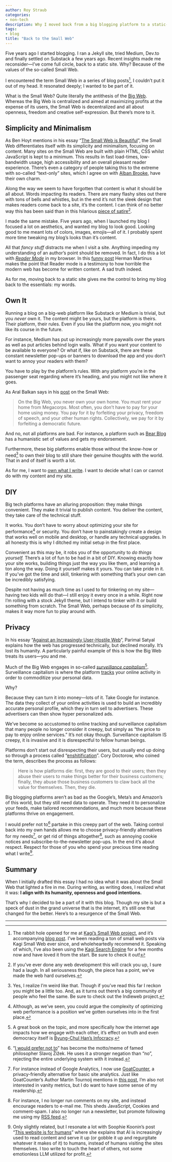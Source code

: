 ```yaml
---
author: Roy Straub
categories:
- non-tech
description: Why I moved back from a big blogging platform to a static-site generator and joined the Small Web.
tags:
- blog
title: "Back to the Small Web"
---
```


Five years ago I started blogging. I ran a Jekyll site, tried Medium, Dev.to and finally settled on Substack a few years ago. Recent insights made me reconsider—I’ve come full circle, back to a static site. Why? Because of the values of the so-called Small Web.

I encountered the term Small Web in a series of blog posts[^smallweb], I couldn’t put it out of my head. It resonated deeply; I wanted to be part of it. 

What is the Small Web? Quite literally the antithesis of the [Big Web](https://ar.al/2020/08/07/what-is-the-small-web/). Whereas the Big Web is centralized and aimed at maximizing profits at the expense of its users, the Small Web is decentralized and all about openness, freedom and creative self-expression. But there’s more to it.

## Simplicity and Minimalism

As Ben Hoyt mentions in his essay “[The Small Web is Beautiful](https://benhoyt.com/writings/the-small-web-is-beautiful/)”, the Small Web differentiates itself with its simplicity and minimalism, focusing on content. Many sites on the Small Web are built with plain HTML, CSS whilst JavaScript is kept to a minimum. This results in fast load-times, low-bandwidth usage, high accessibility and an overall pleasant reader experience. There’s even a category of people taking this to the extreme with so-called “text-only” sites, which I agree on with [Alban Brooke](https://albanbrooke.com/the-beauty-of-a-text-only-webpage/), have their own charm.

Along the way we seem to have forgotten that content is what it should be all about. Words impacting its readers. There are many flashy sites out there with tons of bells and whistles, but in the end it’s not the sleek design that makes readers come back to a site, it’s the content. I can think of no better way this has been said than in this hilarious [piece of satire](https://motherfuckingwebsite.com)[^fckingsite].

I made the same mistake. Five years ago, when I launched my blog  I focused a lot on aesthetics, and wanted my blog to look good. Looking good to me meant lots of colors, images, emojis—all of it. I probably spent more time tweaking my blog’s looks than it’s content.

All that *fancy stuff* distracts me when I visit a site. Anything impeding my understanding of an author’s point should be removed. In fact, I do this a lot with *[Reader Mode](https://sigmaos.com/tips/glossary/browser-terms-explained-reading-mode)* in my browser. In this [funny post](https://herman.bearblog.dev/motherfucking-blog/) Herman Martinus makes the point that Reader mode is a testimony to how horrible the modern web has become for written content. A sad truth indeed.

As for me, moving back to a static site gives me the control to bring my blog back to the essentials: my words.

## Own It

Running a blog on a big-web platform like Substack or Medium is trivial, but you *never* own it. The content might be yours, but the platform is theirs. Their platform, their rules. Even if you like the platform now, you might not like its course in the future. 

For instance, Medium has put up increasingly more paywalls over the years as well as put articles behind login walls. What if you want your content to be available to everyone? Or what if, like on Substack, there are these constant newsletter pop-ups or banners to download the app and you don’t want to annoy your readers with them?

You have to play by the platform’s rules. With any platform you’re in the passenger seat regarding where it’s heading, and you might not like where it goes.

As Aral Balkan says in his [post](https://ar.al/2020/08/07/what-is-the-small-web/) on the Small Web:

> On the Big Web, you never own your own home. You must rent your home from Megacorps. Most often, you don’t have to pay for your home using money. You pay for it by forfeiting your privacy, freedom of speech, and your other human rights. Collectively, we pay for it by forfeiting a democratic future.

And no, not all platforms are bad. For instance, a platform such as [Bear Blog](https://bearblog.dev) has a humanistic set of values and gets my endorsement.

Furthermore, these big platforms enable those without the know-how or need[^need-to-own] to own their blog to still share their genuine thoughts with the world. That in and of itself is worth a lot.

As for me, I want to [own what I write](https://indieweb.org/own_your_data). I want to decide what I can or cannot do with my content and my site.

## DIY

Big tech platforms have an alluring proposition: they make things convenient. They make it trivial to publish content. You deliver the content, they take care of the technical stuff.

It works. You don’t have to worry about optimizing your site for performance[^performance] or security. You don’t have to painstakingly create a design that works well on mobile and desktop, or handle any technical upgrades. In all honesty this is why I ditched my initial setup in the first place.

Convenient as this may be, it robs you of the opportunity to *do things yourself.* There’s a lot of fun to be had in a bit of DIY. Knowing exactly how your site works, building things just the way you like them, and learning a ton along the way. Doing it yourself makes it yours. You can take pride in it. If you’ve got the time and skill, tinkering with something that’s your own can be incredibly satisfying.

Despite not having as much time as I used to for tinkering on my site—having two kids will do that—I still enjoy it every once in a while. Right now I’m rolling with a stock Jekyll theme, but I intend to tinker with it or build something from scratch. The Small Web, perhaps because of its simplicity, makes it way more fun to play around with.

## Privacy

In his essay “[Against an Increasingly User-Hostile Web](https://neustadt.fr/essays/against-a-user-hostile-web/)”, Parimal Satyal explains how the web has progressed technically, but declined morally. It’s lost its humanity. A particularly painful example of this is how the Big Web treats its users—you and me. 

Much of the Big Web engages in so-called *[surveillance capitalism](https://en.wikipedia.org/wiki/Surveillance_capitalism)*[^surveillancecapitalism]. Surveillance capitalism is where the platform [tracks](https://www.ghostery.com/blog/what-are-trackers) your online activity in order to commoditize your personal data.

Why?

Because they can turn it into money—lots of it. Take Google for instance. The data they collect of your online activities is used to build an incredibly accurate personal profile, which they in turn sell to advertisers. These advertisers can then show hyper personalized ads.

We’ve become so accustomed to online tracking and surveillance capitalism that many people no longer consider it creepy, but simply as “the price to pay to enjoy online services.” It’s not okay though. Surveillance capitalism IS creepy, it is invasive and it is disrespectful to fellow human beings.

Platforms don’t start out disrespecting their users, but usually end up doing so through a process called “[enshitification](https://pluralistic.net/2023/01/21/potemkin-ai/#hey-guys)”. Cory Doctorow, who coined the term, describes the process as follows: 

> Here is how platforms die: first, they are good to their users; then they abuse their users to make things better for their business customers; finally, they abuse those business customers to claw back all the value for themselves. Then, they die.

Big blogging platforms aren’t as bad as the Google’s, Meta’s and Amazon’s of this world, but they still need data to operate. They need it to personalize your feeds, make tailored recommendations, and much more because these platforms thrive on engagement.

I would prefer not to[^zizek] partake in this creepy part of the web. Taking control back into my own hands allows me to choose privacy-friendly alternatives for my needs[^privacyalts], or get rid of things altogether[^droppedelements], such as annoying cookie notices and subscribe-to-the-newsletter pop-ups. In the end it’s about respect. Respect for those of you who spend your precious time reading what I write[^robots].

## Summary

When I initially drafted this essay I had no idea what it was about the Small Web that lighted a fire in me. During writing, as writing does, I realized what it was: **I align with its humanity, openness and good intentions.** 

That’s why I decided to be a part of it with this blog. Though my site is but a speck of dust in the grand universe that is the internet, it’s still one that changed for the better. Here’s to a resurgence of the Small Web.

---

[^smallweb]: The rabbit hole opened for me at [Kagi’s Small Web project](https://kagi.com/smallweb), and it’s accompanying [blog post](https://blog.kagi.com/small-web). I’ve been reading a ton of small web posts via Kagi Small Web ever since, and wholeheartedly recommend it. Speaking of which, I’ve also been using the [Kagi Search Engine](https://kagi.com) for a few months now and have loved it from the start. Be sure to check it out!

[^fckingsite]: If you’ve ever done any web development this will crack you up, I sure had a laugh. In all seriousness though, the piece has a point, we’ve made the web hard ourselves.

[^performance]: Although, as we’ve seen, you could argue the complexity of optimizing web performance is a position we’ve gotten ourselves into in the first place.

[^need-to-own]: Yes, I realize I’m weird like that. Though if you’ve read this far I reckon you might be a little too. And, as it turns out there’s a big community of people who feel the same. Be sure to check out the Indieweb project.

[^surveillancecapitalism]: A great book on the topic, and more specifically how the internet age impacts how we engage with each other, it’s effect on truth and even democracy itself is [Byung-Chul Han’s Infocracy](https://www.goodreads.com/book/show/60659995-infocracy).

[^zizek]: “[I would prefer not to](https://thedangerousmaybe.medium.com/i-would-prefer-not-to-žižeks-bartleby-politics-12bd8d9de66a)” has become the motto/meme of famed philosopher Slavoj Žižek. He uses it a stronger negation than “no”, rejecting the entire underlying system with it instead.

[^droppedelements]: For instance, I no longer run comments on my site, and instead encourage readers to e-mail me. This sheds JavaScript, Cookies and comment-spam. I also no longer run a newsletter, but promote following me using my [RSS feed](https://rstraub.com/feed.xml).

[^privacyalts]: For instance instead of Google Analytics, I now use [GoatCounter](https://www.goatcounter.com), a privacy-friendly alternative for basic site analytics. Just like GoatCounter’s Author Martin Tournoij mentions in [this post](https://www.arp242.net/personal-analytics.html), I’m also not interested in vanity metrics, but I do want to have some sense of my readership.

[^robots]: Only slightly related, but I resonate a lot with Soophie Koonin’s post “[This website is for humans](https://localghost.dev/blog/this-website-is-for-humans/)” where she explains that AI is increasingly used to read content and serve it up (or gobble it up and regurgitate whatever it makes of it) to humans, instead of humans visiting the sites themselves. I too write to touch the heart of others, not some emotionless LLM utilized for profit.



